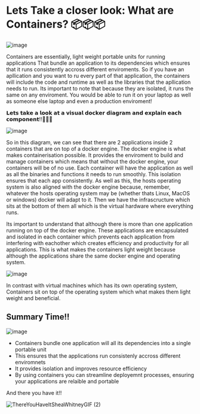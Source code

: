 # Lets Take a closer look: What are Containers? 📦📦📦
![image](https://github.com/user-attachments/assets/266ce576-72c0-4ffb-a8ae-e698d6d7e188)

Containers are essentially, light weight portable units for running applications That bundle an application
to its dependencies which ensures that it runs consistently accross different enviroments. So if you have an apllication and 
you want to ru every part of that application, the containers will include the code and runtime as well as the libraries that 
the apllication needs to run. Its important to note that because they are isolated, it runs the same on any enviroment. You would be able to run it on your laptop as well as someone else laptop and even a production enviroment!

𝗟𝗲𝘁𝘀 𝘁𝗮𝗸𝗲 𝗮 𝗹𝗼𝗼𝗸 𝗮𝘁 𝗮 𝘃𝗶𝘀𝘂𝗮𝗹 𝗱𝗼𝗰𝗸𝗲𝗿 𝗱𝗶𝗮𝗴𝗿𝗮𝗺 𝗮𝗻𝗱 𝗲𝘅𝗽𝗹𝗮𝗶𝗻 𝗲𝗮𝗰𝗵 𝗰𝗼𝗺𝗽𝗼𝗻𝗲𝗻𝘁!!🚀🚀🚀

![image](https://github.com/user-attachments/assets/66187ee8-7737-43e6-9246-ca80d1de5ebb)


So in this diagram, we can see that there are 2 applications inside 2 containers that are on top of a docker engine. The docker engine is what makes containerisation possible. It provides the enviroment to build and manage containers which means that without the docker engine, your containers will be of no use. Each container will have the application as well as all the binaries and functions it needs to run smoothly. This isolation ensures that each app consistently. As well as this, the hosts operating system is also aligned with the docker engine because, remember, whatever the hosts operating system may be (whether thats Linux, MacOS or windows) docker will adapt to it. Then we have the infrascructure which sits at the bottom of them all which is the virtual hardware where everything runs.

Its important to understand that although there is more than one application running on top of the docker engine. These applications are encapsulated and isolated in each container which prevents each application from interfering with eachother which creates efficiency and productivity for all applications. This is what makes the containers light weight because although the applications share the same docker engine and operating system. 

![image](https://github.com/user-attachments/assets/81bdde33-fc44-4659-8810-15ea4ff58975)

In contrast with virtual machines which has its own operating system, Containers sit on top of the operating system which what makes them light weight and beneficial.

## Summary Time!!

![image](https://github.com/user-attachments/assets/698c3dfb-7569-4ef1-bad3-5af37f27ce5c)

- Containers bundle one application will all its dependencies into a single portable unit
- This ensures that the applications run consistenly accross different enviromnets
- It provides isolation and improves resource efficiency
- By using containers you can streamline deployemnt processes, ensuring your applications are relaible and portable

And there you have it!!

![ThereYouHaveItSheaWhitneyGIF (2)](https://github.com/user-attachments/assets/676a054f-a2bd-43e4-a2a6-03423707ef7a)

  
